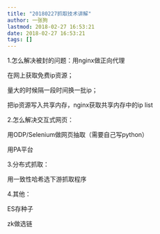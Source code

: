 ```yaml
---
title: "20180227抓取技术讲解"
author: 一张狗
lastmod: 2018-02-27 16:53:21
date: 2018-02-27 16:53:21
tags: []
---
```



1.怎么解决被封的问题：用nginx做正向代理

在网上获取免费ip资源；

量大的时候隔一段时间换一批ip；

把ip资源写入共享内存，nginx获取共享内存中的ip list

2.怎么解决交互式网页：

用ODP/Selenium做网页抽取（需要自己写python）

用PA平台

3.分布式抓取：

用一致性哈希选下游抓取程序

4.其他：

ES存种子

zk做选链

 


